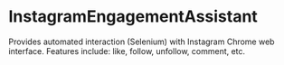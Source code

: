 # InstagramEngagementAssistant
Provides automated interaction (Selenium) with Instagram Chrome web interface. Features include: like, follow, unfollow, comment, etc.
